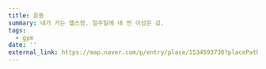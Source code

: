 ```yaml
---
title: 운동
summary: 내가 가는 헬스장. 일주일에 네 번 이상은 감.
tags:
  - gym
date: ''
external_link: https://map.naver.com/p/entry/place/1534593730?placePath=%252Fhome%253Fentry%253Dplt&searchType=place&lng=127.0770346&lat=35.8708316&c=15.00,0,0,0,dh
---
```

